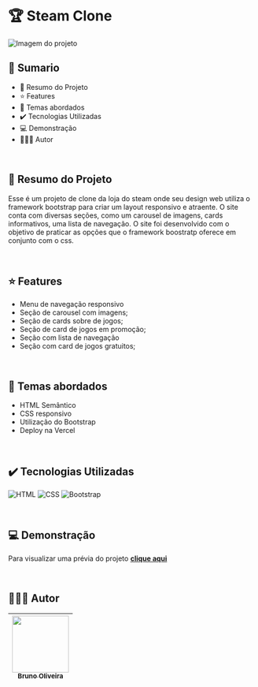 # 🏆 Steam Clone

<img src="./assets/images/screenshot-01.jpg" alt="Imagem do projeto">

<br>

## 📎 Sumario

- 📌 Resumo do Projeto
- ⭐ Features
- 📂 Temas abordados
- ✔️ Tecnologias Utilizadas
- 💻 Demonstração
- 🙋🏻‍♂️ Autor

<br>

## 📌 Resumo do Projeto
Esse é um projeto de clone da loja do steam onde seu design web utiliza o framework bootstrap para criar um layout responsivo e atraente. O site conta com diversas seções, como um carousel de imagens, cards informativos, uma lista de navegação. O site foi desenvolvido com o objetivo de praticar as opções que o framework boostratp oferece em conjunto com o css.

<br>

## ⭐ Features
- Menu de navegação responsivo
- Seção de carousel com imagens;
- Seção de cards sobre de jogos;
- Seção de card de jogos em promoção;
- Seção com lista de navegação
- Seção com card de jogos gratuitos;

<br>

## 📂 Temas abordados
- HTML Semântico
- CSS responsivo
- Utilização do Bootstrap
- Deploy na Vercel

<br>

## ✔️ Tecnologias Utilizadas
![HTML](https://img.shields.io/badge/HTML5-E34F26?style=for-the-badge&logo=html5&logoColor=white)
![CSS](https://img.shields.io/badge/CSS3-1572B6?style=for-the-badge&logo=css3&logoColor=white)
![Bootstrap](https://img.shields.io/badge/Bootstrap-563D7C?style=for-the-badge&logo=bootstrap&logoColor=white)

<br>

## 💻 Demonstração
Para visualizar uma prévia do projeto <a href="#" target="_blank"><b>clique aqui</b></a>

<br>

## 🙋🏻‍♂️ Autor
| [<img src="https://avatars.githubusercontent.com/u/103857382?v=4" width=115><br><sub>Bruno Oliveira</sub>](https://github.com/BrunoOliveira16) |
| :---: |
